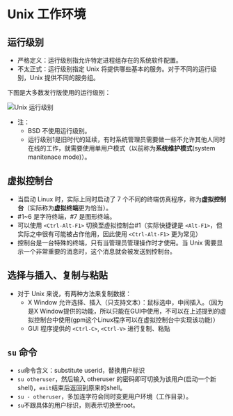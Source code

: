 # Unix 工作环境

## 运行级别

* 严格定义：运行级别指允许特定进程组存在的系统软件配置。
* 不太正式：运行级别指定 Unix 将提供哪些基本的服务。对于不同的运行级别，Unix 提供不同的服务组。

下图是大多数发行版使用的运行级别：

![Unix 运行级别](./resources/unix-runlevel.png)

* 注：
  * BSD 不使用运行级别。
  * 运行级别1是旧时代的延续，有时系统管理员需要做一些不允许其他人同时在线的工作，就需要使用单用户模式（以前称为**系统维护模式**(system manitenace mode)）。

## 虚拟控制台

* 当启动 Linux 时，实际上同时启动了 7 个不同的终端仿真程序，称为**虚拟控制台**（实际称为**虚拟终端**更为恰当）。
* #1~6 是字符终端，#7 是图形终端。
* 可以使用 `<Ctrl-Alt-F1>` 切换至虚拟控制台#1（实际快捷键是 `<Alt-F1>`，但实际之中很有可能被占作他用，因此使用 `<Ctrl-Alt-F1>` 更为常见）
* 控制台是一台特殊的终端，只有当管理员管理操作时才使用。当 Unix 需要显示一个非常重要的消息时，这个消息就会被发送到控制台。

## 选择与插入、复制与粘贴

* 对于 Unix 来说，有两种方法来复制数据：
  * X Window 允许选择、插入（只支持文本）：鼠标选中，中间插入。（因为是X Window提供的功能，所以只能在GUI中使用，不可以在上述提到的虚拟控制台中使用(gpm这个Linux程序可以在虚拟控制台中实现该功能)）
  * GUI 程序提供的 `<Ctrl-C>`, `<Ctrl-V>` 进行复制、粘贴

## `su` 命令

* `su`命令含义：substitute userid，替换用户标识
* `su otheruser`，然后输入 otheruser 的密码即可切换为该用户(启动一个新shell)，`exit`结束后返回到原来的shell。
* `su - otheruser`，多加连字符会同时变更用户环境（工作目录）。
* `su`不跟具体的用户标识，则表示切换至root。
